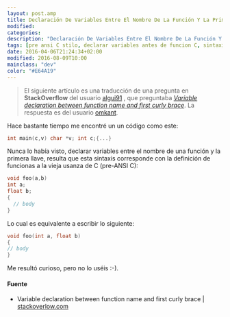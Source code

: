 ```yaml
---
layout: post.amp
title: Declaración De Variables Entre El Nombre De La Función Y La Primera Llave en C
modified:
categories:
description: "Declaración De Variables Entre El Nombre De La Función Y La Primera Llave en C"
tags: [pre ansi C stilo, declarar variables antes de funcion C, sintaxis extraña C]
date: 2016-04-06T21:24:34+02:00
modified: 2016-08-09T10:00
mainclass: "dev"
color: "#E64A19"
---
```


> El siguiente artículo es una traducción de una pregunta en **StackOverflow** del usuario <a href="http://stackoverflow.com/users/1612432/algui91" target="_blank" title="algui91 perfil">algui91</a> , que preguntaba <a href="http://stackoverflow.com/questions/13789450/variable-declaration-between-function-name-and-first-curly-brace" target="_blank" title="Variable declaration between function name and first curly brace">_Variable declaration between function name and first curly brace_</a>. La respuesta es del usuario <a href="http://stackoverflow.com/users/270060/omkant" target="_blank" title="Omkant Perfil">omkant</a>.

Hace bastante tiempo me encontré un un código como este:

```c
int main(c,v) char *v; int c;{...}
```

<!--ad-->

Nunca lo había visto, declarar variables entre el nombre de una función y la primera llave, resulta que esta sintaxis corresponde con la definición de funcionas a la vieja usanza de C (pre-ANSI C):

```c
void foo(a,b)
int a;
float b;
{
  // body
}
```

Lo cual es equivalente a escribir lo siguiente:

```c
void foo(int a, float b)
{
// body
}
```

Me resultó curioso, pero no lo uséis :-).

#### Fuente

- Variable declaration between function name and first curly brace \| <a href="http://stackoverflow.com/questions/13789450/variable-declaration-between-function-name-and-first-curly-brace" title="Variable declaration between function name and first curly brace" target="_blank">stackoverlow.com</a>
